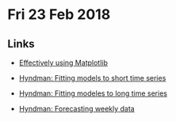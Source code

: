# Fri 23 Feb 2018

## Links

- [Effectively using Matplotlib](http://pbpython.com/effective-matplotlib.html)

- [Hyndman: Fitting models to short time series](https://robjhyndman.com/hyndsight/short-time-series/)

- [Hyndman: Fitting modeles to long time series](https://robjhyndman.com/hyndsight/long-time-series/)

- [Hyndman: Forecasting weekly data](https://robjhyndman.com/hyndsight/forecasting-weekly-data/)